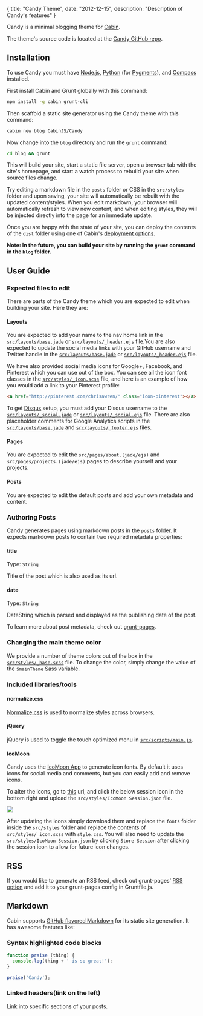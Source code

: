 {
  title: "Candy Theme",
  date:  "2012-12-15",
  description: "Description of Candy's features"
}

Candy is a minimal blogging theme for [Cabin](http://cabinjs.com).

The theme's source code is located at the [Candy GitHub repo](https://github.com/CabinJS/Candy).

## Installation

To use Candy you must have [Node.js](http://nodejs.org/), [Python](http://www.python.org/) (for [Pygments](http://pygments.org/)), and [Compass](http://compass-style.org/) installed.

First install Cabin and Grunt globally with this command:

```bash
npm install -g cabin grunt-cli
```

Then scaffold a static site generator using the Candy theme with this command:

```bash
cabin new blog CabinJS/Candy
```

Now change into the `blog` directory and run the `grunt` command:

```bash
cd blog && grunt
```

This will build your site, start a static file server, open a browser tab with the site's homepage, and start a watch process to rebuild your site when source files change.

Try editing a markdown file in the `posts` folder or CSS in the `src/styles` folder and upon saving, your site will automatically be rebuilt with the updated content/styles. When you edit markdown, your browser will automatically refresh to view new content, and when editing styles, they will be injected directly into the page for an immediate update.

Once you are happy with the state of your site, you can deploy the contents of the `dist` folder using one of Cabin's [deployment options](http://www.cabinjs.com/#recommended-deployment-tools).

**Note: In the future, you can build your site by running the `grunt` command in the `blog` folder.**

## User Guide

### Expected files to edit

There are parts of the Candy theme which you are expected to edit when building your site. Here they are:

#### Layouts

You are expected to add your name to the nav home link in the [`src/layouts/base.jade`](https://github.com/CabinJS/Candy/blob/master/src/layouts/base.jade#L24) or [`src/layouts/_header.ejs`](https://github.com/CabinJS/Candy/blob/master/src/layouts/_header.ejs#L20) file.You are also expected to update the social media links with your GitHub username and Twitter handle in the [`src/layouts/base.jade`](https://github.com/CabinJS/Candy/blob/master/src/layouts/base.jade#L35-L36) or [`src/layouts/_header.ejs`](https://github.com/CabinJS/Candy/blob/master/src/layouts/_header.ejs#L35-L36) file. 

We have also provided social media icons for Google+, Facebook, and Pinterest which you can use out of the box. You can see all the icon font classes in the [`src/styles/_icon.scss`](https://github.com/CabinJS/Candy/blob/master/src/styles/_icons.scss#L27) file, and here is an example of how you would add a link to your Pinterest profile:

```html
<a href="http://pinterest.com/chrisawren/" class="icon-pinterest"></a>
```

To get [Disqus](http://disqus.com/) setup, you must add your Disqus username to the [`src/layouts/_social.jade`](https://github.com/CabinJS/Candy/blob/master/src/layouts/_social.jade#L35) or [`src/layouts/_social.ejs`](https://github.com/CabinJS/Candy/blob/master/src/layouts/_social.ejs#L39) file. There are also placeholder comments for Google Analytics scripts in the [`src/layouts/base.jade`](https://github.com/CabinJS/Candy/blob/master/src/layouts/base.jade#L45) and [`src/layouts/_footer.ejs`](https://github.com/CabinJS/Candy/blob/master/src/layouts/_footer.ejs#L8) files.

#### Pages

You are expected to edit the `src/pages/about.(jade/ejs)` and `src/pages/projects.(jade/ejs)` pages to describe yourself and your projects.

#### Posts

You are expected to edit the default posts and add your own metadata and content.

### Authoring Posts

Candy generates pages using markdown posts in the `posts` folder. It expects markdown posts to contain two required metadata properties:

#### title
Type: `String`

Title of the post which is also used as its url.

#### date
Type: `String`

DateString which is parsed and displayed as the publishing date of the post.

To learn more about post metadata, check out [grunt-pages](https://github.com/CabinJS/grunt-pages#authoring-posts).

### Changing the main theme color

We provide a number of theme colors out of the box in the [`src/styles/_base.scss`](https://github.com/CabinJS/Candy/blob/master/src/styles/_base.scss#L1-L5) file. To change the color, simply change the value of the `$mainTheme` Sass variable.

### Included libraries/tools

#### normalize.css

[Normalize.css](https://github.com/CabinJS/Candy/blob/master/src/styles/_normalize.scss) is used to normalize styles across browsers.

#### jQuery

jQuery is used to toggle the touch optimized menu in [`src/scripts/main.js`](https://github.com/CabinJS/Candy/blob/master/src/scripts/main.js).

#### IcoMoon

Candy uses the [IcoMoon App](http://icomoon.io/app/) to generate icon fonts. By default it uses icons for social media and comments, but you can easily add and remove icons.

To alter the icons, go to [this](http://icomoon.io/app/) url, and click the below session icon in the bottom right and upload the `src/styles/IcoMoon Session.json` file.

<img src="http://i.imgur.com/7fmXyfF.png">

After updating the icons simply download them and replace the `fonts` folder inside the `src/styles` folder and replace the contents of `src/styles/_icon.scss` with `style.css`. You will also need to update the `src/styles/IcoMoon Session.json` by clicking `Store Session` after clicking the session icon to allow for future icon changes.

## RSS

If you would like to generate an RSS feed, check out grunt-pages' [RSS option](https://github.com/CabinJS/grunt-pages#rss) and add it to your grunt-pages config in Gruntfile.js.

## Markdown
Cabin supports [GitHub flavored Markdown](https://help.github.com/articles/github-flavored-markdown) for its static site generation. It has awesome features like:

### Syntax highlighted code blocks
```javascript
function praise (thing) {
  console.log(thing + ' is so great!');
}

praise('Candy');
```
### Linked headers(link on the left)
Link into specific sections of your posts.
